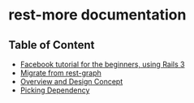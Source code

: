 
# rest-more documentation

## Table of Content

* [Facebook tutorial for the beginners, using Rails 3](tutorial/facebook.md)
* [Migrate from rest-graph](rest-graph.md)
* [Overview and Design Concept](design.md)
* [Picking Dependency](dependency.md)

